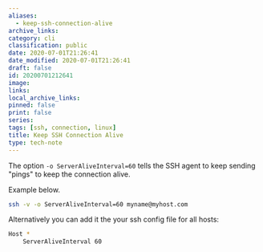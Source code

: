 ```yaml
---
aliases:
  - keep-ssh-connection-alive
archive_links: 
category: cli
classification: public
date: 2020-07-01T21:26:41
date_modified: 2020-07-01T21:26:41
draft: false
id: 20200701212641
image: 
links: 
local_archive_links: 
pinned: false
print: false
series: 
tags: [ssh, connection, linux]
title: Keep SSH Connection Alive
type: tech-note
---
```


The option `-o ServerAliveInterval=60` tells the SSH agent to keep sending "pings" to keep the connection alive.

Example below.

```sh
ssh -v -o ServerAliveInterval=60 myname@myhost.com
```

Alternatively you can add it the your ssh config file for all hosts:

```sh
Host *
    ServerAliveInterval 60
```

